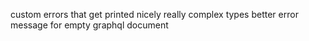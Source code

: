 custom errors that get printed nicely
really complex types
better error message for empty graphql document
